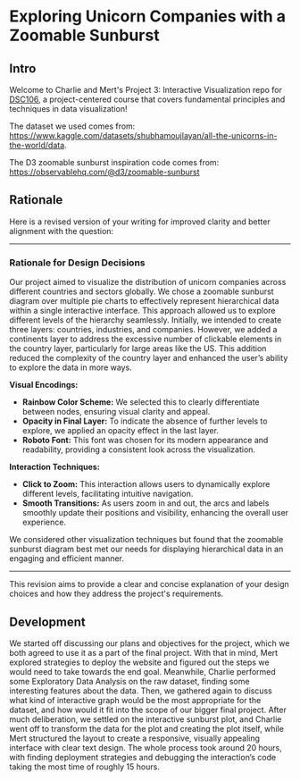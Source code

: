 # Exploring Unicorn Companies with a Zoomable Sunburst

## Intro

Welcome to Charlie and Mert's Project 3: Interactive Visualization repo for [DSC106](https://dsc106.com/), a project-centered course that covers fundamental principles and techniques in data visualization! 

The dataset we used comes from: <https://www.kaggle.com/datasets/shubhamoujlayan/all-the-unicorns-in-the-world/data>.

The D3 zoomable sunburst inspiration code comes from: <https://observablehq.com/@d3/zoomable-sunburst>

## Rationale

Here is a revised version of your writing for improved clarity and better alignment with the question:

---

### Rationale for Design Decisions

Our project aimed to visualize the distribution of unicorn companies across different countries and sectors globally. We chose a zoomable sunburst diagram over multiple pie charts to effectively represent hierarchical data within a single interactive interface. This approach allowed us to explore different levels of the hierarchy seamlessly. Initially, we intended to create three layers: countries, industries, and companies. However, we added a continents layer to address the excessive number of clickable elements in the country layer, particularly for large areas like the US. This addition reduced the complexity of the country layer and enhanced the user’s ability to explore the data in more ways.

**Visual Encodings:**
- **Rainbow Color Scheme:** We selected this to clearly differentiate between nodes, ensuring visual clarity and appeal.
- **Opacity in Final Layer:** To indicate the absence of further levels to explore, we applied an opacity effect in the last layer.
- **Roboto Font:** This font was chosen for its modern appearance and readability, providing a consistent look across the visualization.

**Interaction Techniques:**
- **Click to Zoom:** This interaction allows users to dynamically explore different levels, facilitating intuitive navigation.
- **Smooth Transitions:** As users zoom in and out, the arcs and labels smoothly update their positions and visibility, enhancing the overall user experience.

We considered other visualization techniques but found that the zoomable sunburst diagram best met our needs for displaying hierarchical data in an engaging and efficient manner.

---

This revision aims to provide a clear and concise explanation of your design choices and how they address the project's requirements.

## Development

We started off discussing our plans and objectives for the project, which we both agreed to use it as a part of the final project. With that in mind, Mert explored strategies to deploy the website and figured out the steps we would need to take towards the end goal. Meanwhile, Charlie performed some Exploratory Data Analysis on the raw dataset, finding some interesting features about the data. Then, we gathered again to discuss what kind of interactive graph would be the most appropriate for the dataset, and how would it fit into the scope of our bigger final project. After much deliberation, we settled on the interactive sunburst plot, and Charlie went off to transform the data for the plot and creating the plot itself, while Mert structured the layout to create a responsive, visually appealing interface with clear text design. The whole process took around 20 hours, with finding deployment strategies and debugging the interaction’s code taking the most time of roughly 15 hours.
